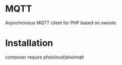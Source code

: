 # MQTT
Asynchronous MQTT client for PHP based on swoole.

# Installation
composer require pheicloud/pheimqtt

